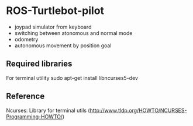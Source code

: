 # ROS-Turtlebot-pilot
- joypad simulator from keyboard
- switching between atonomous and normal mode
- odometry
- autonomous movement by position goal

## Required libraries 
For terminal utility
sudo apt-get install libncurses5-dev

## Reference
Ncurses: Library for terminal utils (http://www.tldp.org/HOWTO/NCURSES-Programming-HOWTO/)

